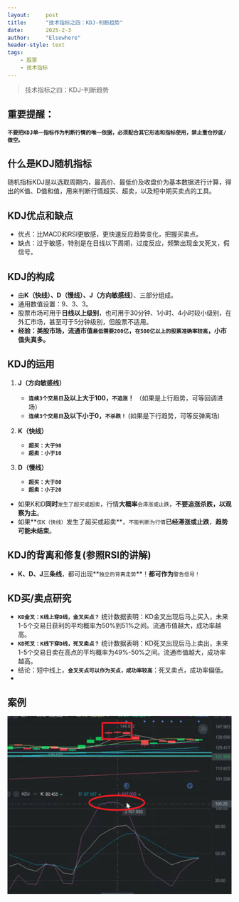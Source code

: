 ```yaml
---
layout: 	post
title: 		"技术指标之四：KDJ-判断趋势"
date:       2025-2-3
author: 	"Elsewhere"
header-style: text
tags:
    - 股票  
    - 技术指标 
---
```


> 技术指标之四：KDJ-判断趋势



## 重要提醒：

**`不要把KDJ单一指标作为判断行情的唯一依据，必须配合其它形态和指标使用，禁止重仓抄底/做空。`**



## 什么是KDJ随机指标
随机指标KDJ是以选取周期内，最高价、最低价及收盘价为基本数据进行计算，得出的K值、D值和值，用来判断行情超买、超卖，以及短中期买卖点的工具。
## KDJ优点和缺点

- 优点：比MACD和RSI更敏感，更快速反应趋势变化，把握买卖点。
- 缺点：过于敏感，特别是在日线以下周期，过度反应，频繁出现金叉死叉，假信号。

## KDJ的构成
- 由**K（快线）、D（慢线）、J（方向敏感线）**、三部分组成。
- 通用数值设置：9、3、3。
- 股票市场可用于**日线以上级别**，也可用于30分钟、1小时、4小时较小级别，在外汇市场，甚至可于5分钟级别，但股票不适用。
- **经验：美股市场，流通市值`最低需要200亿`，`在500亿以上的股票准确率较高`，小市值失真多。**

## KDJ的运用
1. **J（方向敏感线）**
   - **`连续3个交易日`及以上大于100，`不追涨`！** （如果是上行趋势，可等回调进场）
   - **`连续3个交易日`及以下小于0，`不杀跌！`** (如果是下行趋势，可等反弹离场)

2. **K（快线）**
   - **`超买：大于90`**
   - **`超卖：小于10`**
   
3. **D（慢线）**
   - **`超买：大于80`**
   - **`超卖：小于20`**
   
- 如果K和D**同时**`发生了超买或超卖`，行情**大概率**`会滞涨或止跌`，**不要追涨杀跌，以观察为主**。
- 如果**`仅K（快线）`发生了超买或超卖**，`不能判断为行情`**已经滞涨或止跌**，**趋势可能未结束**。





## KDJ的背离和修复(参照RSI的讲解)
- **K、D、J三条线**，都可出现**`独立的背离走势`**！**都可作为**`警告信号！`



## KD买/卖点研究

- **`KD金叉：K线上穿D线，金叉买点？`**
  统计数据表明：KD金叉出现后马上买入，未来1-5个交易日获利的平均概率为50%到51%之间。流通市值越大，成功率越高。
- **`KD死叉：K线下穿D线，死叉卖点？`**
  统计数据表明：KD死叉出现后马上卖出，未来1-5个交易日卖在高点的平均概率为49%-50%之间。流通市值越大，成功率越高。
- 结论：短中线上，**`金叉买点可以作为买点，成功率较高`**：死叉卖点，成功率偏低。
- 

## 案例

<img src="/img/2025/01-31-32/4.jpg" width = "600" height = "400"  align=left />

<br><br><br><br><br><br><br><br>
